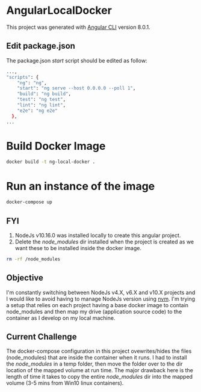 # AngularLocalDocker

This project was generated with [Angular CLI](https://github.com/angular/angular-cli) version 8.0.1.

## Edit package.json
The package.json _start_ script should be edited as follow:
```bash
...,
"scripts": {
    "ng": "ng",
    "start": "ng serve --host 0.0.0.0 --poll 1",
    "build": "ng build",
    "test": "ng test",
    "lint": "ng lint",
    "e2e": "ng e2e"
  },
...
```

# Build Docker Image
```bash
docker build -t ng-local-docker .
```

# Run an instance of the image
```bash
docker-compose up
```
## FYI
1. NodeJs v10.16.0 was installed locally to create this angular project.
2. Delete the _node_modules_ dir installed when the project is created as we want these to be installed inside the docker image.
```bash
rm -rf /node_modules
```
## Objective
I'm constantly switching between NodeJs v4.X, v6.X and v10.X projects and I would like to avoid having to manage NodeJs version using [nvm](https://github.com/nvm-sh/nvm). I'm trying a setup that relies on each project having a base docker image to contain node_modules and then map my drive (application source code) to the container as I develop on my local machine.

## Current Challenge
The docker-compose configuration in this project ovewrites/hides the files (node_modules) that are inside the container when it runs. I had to install the _node_modules_ in a temp folder, then move the folder over to the dir location of the mapped volume at run time. The major drawback here is the length of time it takes to copy the entire _node_modules_ dir into the mapped volume (3-5 mins from Win10 linux containers).
